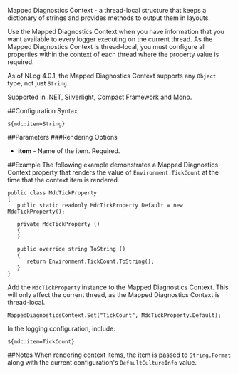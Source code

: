 Mapped Diagnostics Context - a thread-local structure that keeps a dictionary
of strings and provides methods to output them in layouts. 

Use the Mapped Diagnostics Context when you have information that you want available to every logger executing on the current thread. As the Mapped Diagnostics Context is thread-local, you must configure all properties within the context of each thread where the property value is required.
 
As of NLog 4.0.1, the Mapped Diagnostics Context supports any `Object` type, not just `String`.

Supported in .NET, Silverlight, Compact Framework and Mono.

##Configuration Syntax
```
${mdc:item=String}
```

##Parameters
###Rendering Options
* **item** - Name of the item. Required.

##Example
The following example demonstrates a Mapped Diagnostics Context property that renders the value of `Environment.TickCount` at the time that the context item is rendered.

```
public class MdcTickProperty 
{
   public static readonly MdcTickProperty Default = new MdcTickProperty();

   private MdcTickProperty () 
   {
   }

   public override string ToString () 
   {
      return Environment.TickCount.ToString();
   }
}
```

Add the `MdcTickProperty` instance to the Mapped Diagnostics Context. This will only affect the current thread, as the Mapped Diagnostics Context is thread-local.

```
MappedDiagnosticsContext.Set("TickCount", MdcTickProperty.Default);
```

In the logging configuration, include:

```
${mdc:item=TickCount}
```

##Notes
When rendering context items, the item is passed to `String.Format` along with the current configuration's `DefaultCultureInfo` value.